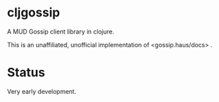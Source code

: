 # cljgossip

A MUD Gossip client library in clojure.

This is an unaffiliated, unofficial implementation of <gossip.haus/docs> .

# Status

Very early development.


